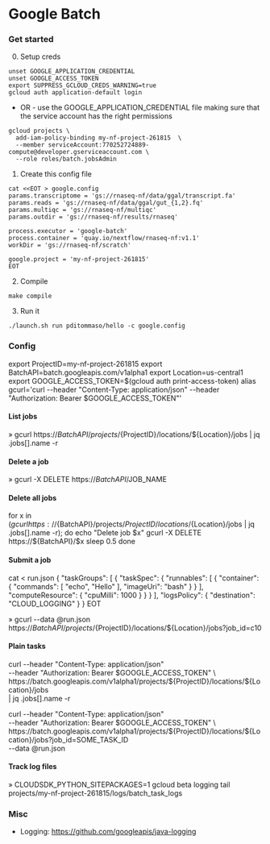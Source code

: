 # Google Batch

### Get started 

0. Setup creds 

```
unset GOOGLE_APPLICATION_CREDENTIAL
unset GOOGLE_ACCESS_TOKEN
export SUPPRESS_GCLOUD_CREDS_WARNING=true
gcloud auth application-default login
```

- OR - use the GOOGLE_APPLICATION_CREDENTIAL file making sure that the service account has the right permissions 

```
gcloud projects \
  add-iam-policy-binding my-nf-project-261815  \
  --member serviceAccount:770252724889-compute@developer.gserviceaccount.com \
  --role roles/batch.jobsAdmin
```

1. Create this config file 

```
cat <<EOT > google.config
params.transcriptome = 'gs://rnaseq-nf/data/ggal/transcript.fa'
params.reads = 'gs://rnaseq-nf/data/ggal/gut_{1,2}.fq'
params.multiqc = 'gs://rnaseq-nf/multiqc'
params.outdir = 'gs://rnaseq-nf/results/rnaseq'

process.executor = 'google-batch'
process.container = 'quay.io/nextflow/rnaseq-nf:v1.1'
workDir = 'gs://rnaseq-nf/scratch'

google.project = 'my-nf-project-261815'
EOT
```
    
2. Compile 

```
make compile
```

3. Run it 

```
./launch.sh run pditommaso/hello -c google.config 
```

### Config 

export ProjectID=my-nf-project-261815
export BatchAPI=batch.googleapis.com/v1alpha1
export Location=us-central1
export GOOGLE_ACCESS_TOKEN=$(gcloud auth print-access-token)
alias gcurl='curl --header "Content-Type: application/json" --header "Authorization: Bearer $GOOGLE_ACCESS_TOKEN"'

#### List jobs 

» gcurl https://${BatchAPI}/projects/${ProjectID}/locations/${Location}/jobs | jq .jobs[].name -r
  
#### Delete a job 

» gcurl -X DELETE https://${BatchAPI}/$JOB_NAME

#### Delete all jobs

for x in $(gcurl  https://${BatchAPI}/projects/${ProjectID}/locations/${Location}/jobs | jq .jobs[].name -r); do 
  echo "Delete job $x"
  gcurl -X DELETE https://${BatchAPI}/$x
  sleep 0.5
done

#### Submit a job 

cat <<EOT > run.json
{
     "taskGroups": [
         {
             "taskSpec": {
                 "runnables": [
                     {
                         "container": {
                             "commands": [ "echo", "Hello" ],
                             "imageUri": "bash"
                         }
                     }
                 ],
                 "computeResource": {
                     "cpuMilli": 1000
                 }
             }
         }
     ],
     "logsPolicy": {
         "destination": "CLOUD_LOGGING"
     }
}
EOT

» gcurl --data @run.json https://${BatchAPI}/projects/${ProjectID}/locations/${Location}/jobs?job_id=c10


#### Plain tasks 

curl --header "Content-Type: application/json" \
    --header "Authorization: Bearer $GOOGLE_ACCESS_TOKEN" \
    https://batch.googleapis.com/v1alpha1/projects/${ProjectID}/locations/${Location}/jobs \
    | jq .jobs[].name -r


curl --header "Content-Type: application/json" \
    --header "Authorization: Bearer $GOOGLE_ACCESS_TOKEN" \
    https://batch.googleapis.com/v1alpha1/projects/${ProjectID}/locations/${Location}/jobs?job_id=SOME_TASK_ID \
    --data @run.json

  
#### Track log files

» CLOUDSDK_PYTHON_SITEPACKAGES=1 gcloud beta logging tail projects/my-nf-project-261815/logs/batch_task_logs
   

### Misc 

* Logging: https://github.com/googleapis/java-logging
